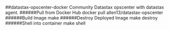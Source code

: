##datastax-opscenter-docker
Community Datastax opscenter with datastax agent.
######Pull from Docker Hub
    docker pull allen13/datastax-opscenter
######Build Image
    make
######Destroy Deployed Image
    make destroy
######Shell into container
    make shell
